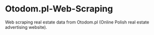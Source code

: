 # Otodom.pl-Web-Scraping
Web scraping real estate data from Otodom.pl (Online Polish real estate advertising website).
